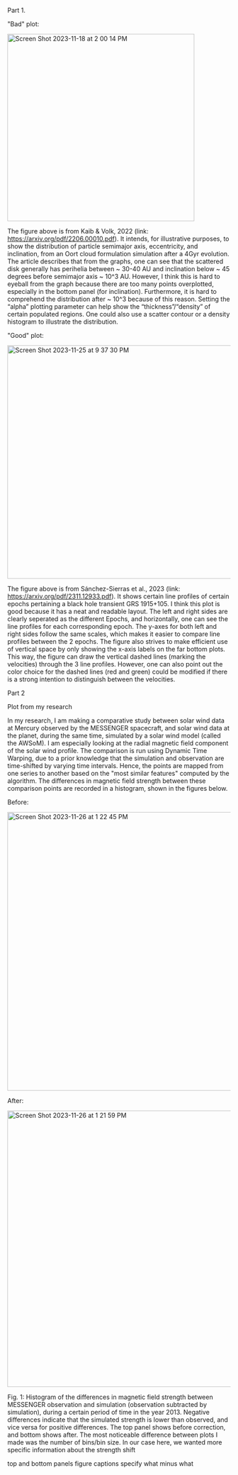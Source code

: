Part 1.

"Bad" plot:

<img width="422" alt="Screen Shot 2023-11-18 at 2 00 14 PM" src="https://github.com/rpradata-ud/DSPS_RPradata/assets/143296355/fba07525-6aed-49b9-94a4-ca8f7b261668">

The figure above is from Kaib & Volk, 2022 (link: https://arxiv.org/pdf/2206.00010.pdf). It intends, for illustrative purposes, to show the distribution of particle semimajor axis, eccentricity, and inclination, from an Oort cloud formulation simulation after a 4Gyr evolution. The article describes that from the graphs, one can see that the scattered disk generally has perihelia between ~ 30-40 AU and inclination below ~ 45 degrees before semimajor axis ~ 10^3 AU. However, I think this is hard to eyeball from the graph because there are too many points overplotted, especially in the bottom panel (for inclination). Furthermore, it is hard to comprehend the distribution after ~ 10^3 because of this reason. Setting the “alpha” plotting parameter can help show the “thickness”/“density” of certain populated regions. One could also use a scatter contour or a density histogram to illustrate the distribution.

"Good" plot: 

<img width="526" alt="Screen Shot 2023-11-25 at 9 37 30 PM" src="https://github.com/rpradata-ud/DSPS_RPradata/assets/143296355/79ad9104-9501-48b7-98f5-b21c343b7673">

The figure above is from Sánchez-Sierras et al., 2023 (link: https://arxiv.org/pdf/2311.12933.pdf). It shows certain line profiles of certain epochs pertaining a black hole transient GRS 1915+105. I think this plot is good because it has a neat and readable layout. The left and right sides are clearly seperated as the different Epochs, and horizontally, one can see the line profiles for each corresponding epoch. The y-axes for both left and right sides follow the same scales, which makes it easier to compare line profiles between the 2 epochs. The figure also strives to make efficient use of vertical space by only showing the x-axis labels on the far bottom plots. This way, the figure can draw the vertical dashed lines (marking the velocities) through the 3 line profiles. However, one can also point out the color choice for the dashed lines (red and green) could be modified if there is a strong intention to distinguish between the velocities. 



Part 2

Plot from my research

In my research, I am making a comparative study between solar wind data at Mercury observed by the MESSENGER spacecraft, and solar wind data at the planet, during the same time, simulated by a solar wind model (called the AWSoM). I am especially looking at the radial magnetic field component of the solar wind profile. The comparison is run using Dynamic Time Warping, due to a prior knowledge that the simulation and observation are time-shifted by varying time intervals. Hence, the points are mapped from one series to another based on the "most similar features" computed by the algorithm. The differences in magnetic field strength between these comparison points are recorded in a histogram, shown in the figures below. 

Before:

<img width="628" alt="Screen Shot 2023-11-26 at 1 22 45 PM" src="https://github.com/rpradata-ud/DSPS_RPradata/assets/143296355/8b93b23c-95ea-43bc-bf11-07e4bcd423a2">


After:

<img width="623" alt="Screen Shot 2023-11-26 at 1 21 59 PM" src="https://github.com/rpradata-ud/DSPS_RPradata/assets/143296355/06ed0024-bea8-442c-aed5-e388a0c4c924">

Fig. 1: Histogram of the differences in magnetic field strength between MESSENGER observation and simulation (observation subtracted by simulation), during a certain period of time in the year 2013. Negative differences indicate that the simulated strength is lower than observed, and vice versa for positive differences. The top panel shows before correction, and bottom shows after. The most noticeable difference between plots I made was the number of bins/bin size. In our case here, we wanted more specific information about the strength shift
 




top and bottom panels
figure captions specify what minus what
